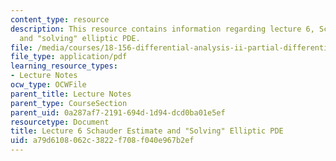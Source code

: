 ```yaml
---
content_type: resource
description: This resource contains information regarding lecture 6, Schauder estimate
  and "solving" elliptic PDE.
file: /media/courses/18-156-differential-analysis-ii-partial-differential-equations-and-fourier-analysis-spring-2016/a79d6108062c3822f708f040e967b2ef_MIT18_156S16_lec6.pdf
file_type: application/pdf
learning_resource_types:
- Lecture Notes
ocw_type: OCWFile
parent_title: Lecture Notes
parent_type: CourseSection
parent_uid: 0a287af7-2191-694d-1d94-dcd0ba01e5ef
resourcetype: Document
title: Lecture 6 Schauder Estimate and "Solving" Elliptic PDE
uid: a79d6108-062c-3822-f708-f040e967b2ef
---
```

